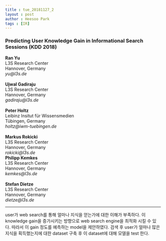 ```yaml
---
title : tue_20181127_2
layout : post
author : Heesoo Park
tags : [IR]
---
```


<h3>Predicting User Knowledge Gain
in Informational Search Sessions (KDD 2018)</h3>


<p>
<b>Ran Yu</b><br/>
L3S Research Center<br/>
Hannover, Germany<br/>
<em>yu@l3s.de</em><br/><br/>
<b>Ujwal Gadiraju</b><br/>
L3S Research Center<br/>
Hannover, Germany<br/>
<em>gadiraju@l3s.de</em><Br/><br/>
<b>Peter Holtz</b><br/>
Leibinz Insitut für Wissensmedien<br/>
Tübingen, Germany<br/>
<em>holtz@iwm-tuebingen.de</em><br/><br/>
<b>Markus Rokicki</b><br/>
L3S Research Center<br/>
Hannover, Germany<br/>
<em>rokicki@l3s.de</em><br/>
<b>Philipp Kemkes</b><br/>
L3S Research Center<br/>
Hannover, Germany<br/>
<em>kemkes@l3s.de</em><br/><br/>
<b>Stefan Dietze</b><br/>
L3S Research Center<br/>
Hannover, Germany<Br/>
<em>dietze@l3s.de</em>







</p>

<hr />
<p>
user가 web search를 통해 얼마나 지식을 얻는가에 대한 이해가 부족하다. 이 knowledge gain을 증가시키는 방향으로 web search engine을 최적화 시킬 수 있다. 따라서 이 gain 정도를 예측하는 model을 제안하였다. 검색 후 user가 얼마나 많은 지식을 획득했는지에 대한 dataset 구축 후 이 dataset에 대해 모델을 test 한다.
</p>
